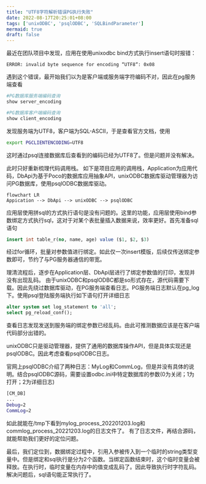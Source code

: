```yaml
---
title: "UTF8字符解析错误PG执行失败"
date: 2022-08-17T20:25:01+08:00
tags: ['unixODBC', 'psqlODBC', 'SQLBindParameter']
mermaid: true
draft: false
---
```

最近在团队项目中发现，应用在使用unixodbc bind方式执行insert语句时报错：
```
ERROR: invalid byte sequence for encoding “UTF8“: 0x08
```

遇到这个错误，最开始我们以为是客户端或服务端字符编码不对，因此在pg服务端查看

```bash
#PG数据库服务端编码查询
show server_encoding
```

```bash
#PG数据库客户端编码查询
show client_encoding
```

发现服务端为UTF8，客户端为SQL-ASCII，于是查看官方文档，使用

```bash
export PGCLIENTENCODING=UTF8
```
这时通过psql连接数据库后查看到的编码已经为UTF8了。但是问题并没有解决。

此时只好重新梳理代码调用栈。
如下是项目应用的调用栈，Application为应用代码，DbApi为基于Poco的数据库应用抽象API，unixODBC数据库驱动管理器为访问PG数据库，使用psqlODBC数据库驱动。

```mermaid
flowchart LR
Appication --> DbApi --> unixODBC --> psqlODBC
```
应用层使用拼sql的方式执行语句是没有问题的。这里的功能，应用层使用bind参数绑定方式执行sql，这对于对某个表批量插入数据来说，效率更好。首先准备sql语句
```sql
insert int table_r(no, name, age) value ($1, $2, $3)
```
经过for循环，批量对参数值进行绑定。如此仅一次insert模版，后续仅传送绑定参数即可，节约了与PG服务器通信的带宽。

理清流程后，逐步在Application层、DbApi层进行了绑定参数值的打印，发现并没有出现乱码。
由于unixODBC和psqlODBC都是so形式存在，源代码需要下载。因此先绕过数据库驱动，在PG服务端查看日志。PG服务端日志默认在pg_log下。使用psql登陆服务端执行如下语句打开详细日志
```sql
alter system set log_statement to 'all';
select pg_reload_conf();
```
查看日志发现发送到服务端的绑定参数已经乱码。由此可推测数据应该是在客户端代码部分出错的。

unixODBC只是驱动管理器，提供了通用的数据库操作API，但是具体实现还是psqlODBC。因此考虑查看psqlODBC日志。

官网上psqlODBC介绍了两种日志：MyLog和CommLog，但是并没有具体的说明。结合psqlODBC源码，需要设置odbc.ini中特定数据库的参数(0为关闭；1为打开；2为详细日志)
```bash
[CM_DB]
...
Debug=2
CommLog=2
```
如此就能在/tmp下看到mylog_process_202201203.log和commlog_process_20221203.log的日志文件了。
有了日志文件，再结合源码，就能帮助我们更好的定位问题。

最后，我们定位到，数据绑定过程中，引用入参被传入到一个临时的string类型变量中。但是绑定和sql执行是分为2个函数。当绑定函数结束时，这个临时变量会被释放。在执行时，临时变量在内存中的值变成乱码了。因此导致执行时字符乱码。解决问题后，sql语句能正常执行了。







